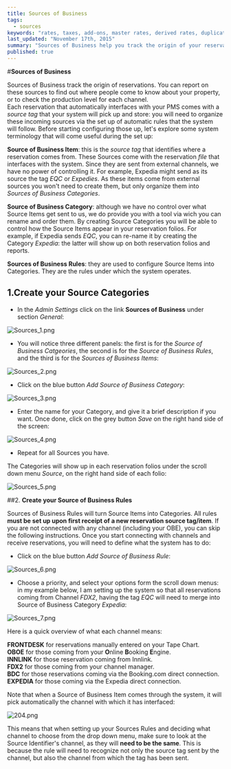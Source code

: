 ```yaml
---
title: Sources of Business
tags: 
  - sources
keywords: "rates, taxes, add-ons, master rates, derived rates, duplicate rates, daily rate grid, season periods"
last_updated: "November 17th, 2015"
summary: "Sources of Business help you track the origin of your reservations. Learn how to set them up in your account before starting to receive reservations in your system!"
published: true
---
```







#**Sources of Business**    


Sources of Business track the origin of reservations. You can report on these sources to find out where people come to know about your property, or to check the production level for each channel.  
Each reservation that automatically interfaces with your PMS comes with a _source tag_ that your system will pick up and store: you will need to organize these incoming sources via the set up of automatic rules that the system will follow. Before starting configuring those up, let's explore some system terminology that will come useful during the set up: 
  
  
  
**Source of Business Item**: this is the _source tag_ that identifies where a reservation comes from. These Sources come with the reservation _file_ that interfaces with the system. Since they are sent from external channels, we have no power of controlling it. For example, Expedia might send as its source the tag _EQC_ or _Expedies_. As these items come from external sources you won't need to create them, but only organize them into _Sources of Business Categories_.
  
  
  
**Source of Business Category**: although we have no control over what Source Items get sent to us, we do provide you with a tool via wich you can rename and order them. By creating Source Categories you will be able to control how the Source Items appear in your reservation folios. For example, if Expedia sends _EQC_, you can re-name it by creating the Category _Expedia_: the latter will show up on both reservation folios and reports.
  
  
**Sources of Business Rules**: they are used to configure Source Items into Categories. They are the rules under which the system operates.  


 ## 1.**Create your Source Categories** 

 - In the _Admin Settings_ click on the link **Sources of Business** under section _General_:  

![Sources_1.png]({{site.baseurl}}/images/Sources_1.png)




 
 - You will notice three different panels: the first is for the _Source of Business Catgeories_, the second is for the _Source of Business Rules_, and the third is for the _Sources of Business Items_:  
 
![Sources_2.png]({{site.baseurl}}/images/Sources_2.png)



 
  - Click on the blue button _Add Source of Business Category_:  
  
![Sources_3.png]({{site.baseurl}}/images/Sources_3.png)



  
  - Enter the name for your Category, and give it a brief description if you want. Once done, click on the grey button _Save_ on the right hand side of the screen:
  
![Sources_4.png]({{site.baseurl}}/images/Sources_4.png)

  
  - Repeat for all Sources you have.
  
 The Categories will show up in each reservation folios under the scroll down menu _Source_, on the right hand side of each folio:  
 
![Sources_5.png]({{site.baseurl}}/images/Sources_5.png)
 
 
 ##2. **Create your Source of Business Rules**  
 
 Sources of Business Rules will turn Source Items into Categories. All rules **must be set up upon first receipt of a new reservation source tag/item**. If you are not connected with any channel (including your OBE), you can skip the following instructions.
 Once you start connecting with channels and receive reservations, you will need to define what the system has to do: 
 
  - Click on the blue button _Add Source of Business Rule_:  
  

![Sources_6.png]({{site.baseurl}}/images/Sources_6.png)


  
  - Choose a priority, and select your options form the scroll down menus: in my example below, I am setting up the system so that all reservations coming from Channel _FDX2_, having the tag _EQC_ will need to merge into Source of Business Category _Expedia_:  
  
![Sources_7.png]({{site.baseurl}}/images/Sources_7.png)



Here is a quick overview of what each channel means:  

 **FRONTDESK** for reservations manually entered on your Tape Chart.  
 **OBOE** for those coming from your **O**nline **B**ooking **E**ngine.  
 **INNLINK** for those reservation coming from Innlink.  
 **FDX2** for those coming from your channel manager.  
 **BDC** for those reservations coming via the Booking.com direct connection.  
 **EXPEDIA** for those coming via the Expedia direct connection.  

Note that when a Source of Business Item comes through the system, it will pick automatically the channel with which it has interfaced:  

![204.png]({{site.baseurl}}/images/204.png)


This means that when setting up your Sources Rules and deciding what channel to choose from the drop down menu, make sure to look at the Source Identifier's channel, as they will **need to be the same**. This is because the rule will need to recognize not only the source tag sent by the channel, but also the channel from which the tag has been sent.
